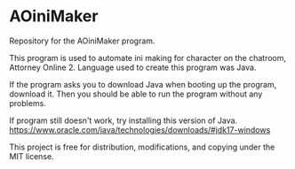 # AOiniMaker
 Repository for the AOiniMaker program.

This program is used to automate ini making for character on the chatroom, Attorney Online 2. Language used to create this program was Java.

If the program asks you to download Java when booting up the program, download it. Then you should be able to run the program without any problems.

If program still doesn't work, try installing this version of Java. https://www.oracle.com/java/technologies/downloads/#jdk17-windows

This project is free for distribution, modifications, and copying under the MIT license.
